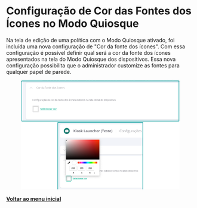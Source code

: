 # Configuração de Cor das Fontes dos Ícones no Modo Quiosque

Na tela de edição de uma política com o Modo Quiosque ativado, foi incluída uma nova configuração de "Cor da fonte dos ícones". Com essa configuração é possível definir qual será a cor da fonte dos ícones apresentados na tela do Modo Quiosque dos dispositivos. Essa nova configuração possibilita que o administrador customize as fontes para qualquer papel de parede.

<figure><img src="../../.gitbook/assets/image (88).png" alt=""><figcaption></figcaption></figure>

[**Voltar ao menu inicial** ](./)
